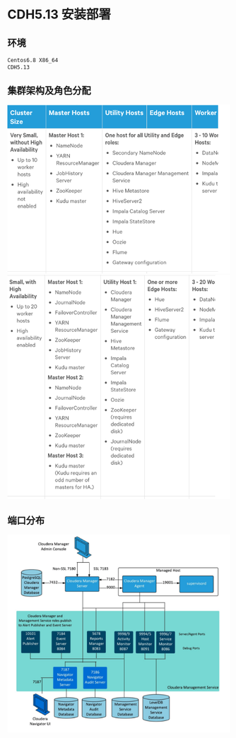 # CDH5.13 安装部署

## 环境
```
Centos6.8 X86_64
CDH5.13
```
## 集群架构及角色分配
![](/assets/WX20180913-150645.png)
![](/assets/WX20180913-151016.png)

## 端口分布
![](/assets/WX20180913-152903.png)
### 



